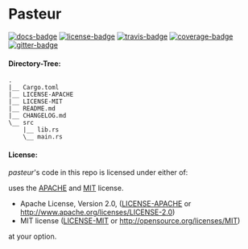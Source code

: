 # Pasteur

[![docs-badge][]][docs] [![license-badge][]][license] [![travis-badge][]][travis] [![coverage-badge][]][coverage] [![gitter-badge][]][gitter]

[license-badge]: https://img.shields.io/crates/l/cublas.svg?style=flat-square
[license]: https://github.com/adjivas/pasteur/blob/master/README.md#license
[docs-badge]: https://img.shields.io/badge/API-docs-blue.svg?style=flat-square
[docs]: http://adjivas.github.io/pasteur/pasteur
[gitter-badge]: https://badges.gitter.im/adjivas/pasteur.svg?style=flat-square
[gitter]: https://gitter.im/adjivas/pasteur?utm_source=badge&utm_medium=badge&utm_campaign=pr-badge
[travis-badge]: https://travis-ci.org/adjivas/pasteur.svg?branch=master?style=flat-square
[travis]: https://travis-ci.org/adjivas/pasteur
[coverage-badge]: https://coveralls.io/repos/github/adjivas/pasteur/badge.svg?branch=master&style=flat-square
[coverage]: https://coveralls.io/github/adjivas/pasteur?branch=master

#### Directory-Tree:
```shell
.
|__ Cargo.toml
|__ LICENSE-APACHE
|__ LICENSE-MIT
|__ README.md
|__ CHANGELOG.md
\__ src
    |__ lib.rs
    \__ main.rs
```

#### License:
*pasteur*'s code in this repo is licensed under either of:

uses the [APACHE][license-mit] and [MIT][license-apache] license.
 * Apache License, Version 2.0, ([LICENSE-APACHE](LICENSE-APACHE) or http://www.apache.org/licenses/LICENSE-2.0)
 * MIT license ([LICENSE-MIT](LICENSE-MIT) or http://opensource.org/licenses/MIT)

[license-apache]: https://github.com/adjivas/pasteur/blob/master/LICENSE-APACHE
[license-mit]: https://github.com/adjivas/pasteur/blob/master/LICENSE-MIT

at your option.
